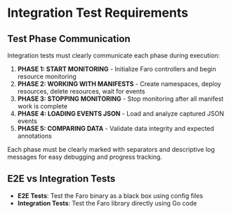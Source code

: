 # Integration Test Requirements

## Test Phase Communication

Integration tests must clearly communicate each phase during execution:

1. **PHASE 1: START MONITORING** - Initialize Faro controllers and begin resource monitoring
2. **PHASE 2: WORKING WITH MANIFESTS** - Create namespaces, deploy resources, delete resources, wait for events
3. **PHASE 3: STOPPING MONITORING** - Stop monitoring after all manifest work is complete
4. **PHASE 4: LOADING EVENTS JSON** - Load and analyze captured JSON events
5. **PHASE 5: COMPARING DATA** - Validate data integrity and expected annotations

Each phase must be clearly marked with separators and descriptive log messages for easy debugging and progress tracking.

## E2E vs Integration Tests

- **E2E Tests**: Test the Faro binary as a black box using config files
- **Integration Tests**: Test the Faro library directly using Go code